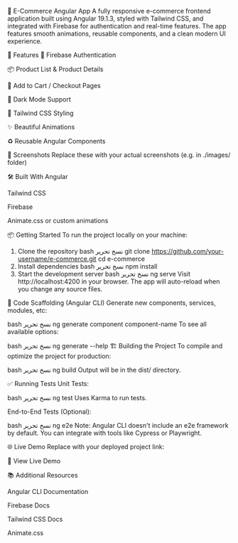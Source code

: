 🛒 E-Commerce Angular App
A fully responsive e-commerce frontend application built using Angular 19.1.3, styled with Tailwind CSS, and integrated with Firebase for authentication and real-time features.
The app features smooth animations, reusable components, and a clean modern UI experience.

🚀 Features
🔐 Firebase Authentication

📦 Product List & Product Details

🛒 Add to Cart / Checkout Pages

🌙 Dark Mode Support

🎨 Tailwind CSS Styling

✨ Beautiful Animations

♻️ Reusable Angular Components

📸 Screenshots
Replace these with your actual screenshots (e.g. in ./images/ folder)



🛠️ Built With
Angular

Tailwind CSS

Firebase

Animate.css or custom animations

📦 Getting Started
To run the project locally on your machine:

1. Clone the repository
bash
نسخ
تحرير
git clone https://github.com/your-username/e-commerce.git
cd e-commerce
2. Install dependencies
bash
نسخ
تحرير
npm install
3. Start the development server
bash
نسخ
تحرير
ng serve
Visit http://localhost:4200 in your browser.
The app will auto-reload when you change any source files.

🧱 Code Scaffolding (Angular CLI)
Generate new components, services, modules, etc:

bash
نسخ
تحرير
ng generate component component-name
To see all available options:

bash
نسخ
تحرير
ng generate --help
🏗️ Building the Project
To compile and optimize the project for production:

bash
نسخ
تحرير
ng build
Output will be in the dist/ directory.

✅ Running Tests
Unit Tests:

bash
نسخ
تحرير
ng test
Uses Karma to run tests.

End-to-End Tests (Optional):

bash
نسخ
تحرير
ng e2e
Note: Angular CLI doesn't include an e2e framework by default. You can integrate with tools like Cypress or Playwright.

🌐 Live Demo
Replace with your deployed project link:

🔗 View Live Demo

📚 Additional Resources

Angular CLI Documentation

Firebase Docs

Tailwind CSS Docs

Animate.css
